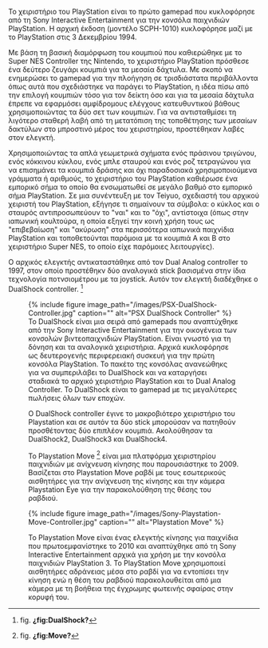 Το χειριστήριο του PlayStation είναι το πρώτο gamepad που κυκλοφόρησε από τη Sony Interactive Entertainment για την κονσόλα παιχνιδιών PlayStation. Η αρχική έκδοση (μοντέλο SCPH-1010) κυκλοφόρησε μαζί με το PlayStation στις 3 Δεκεμβρίου 1994.

Με βάση τη βασική διαμόρφωση του κουμπιού που καθιερώθηκε με το Super NES Controller της Nintendo, το χειριστήριο PlayStation πρόσθεσε ένα δεύτερο ζευγάρι κουμπιά για τα μεσαία δάχτυλα. Με σκοπό να ενημερώσει το gamepad για την πλοήγηση σε τρισδιάστατα περιβάλλοντα όπως αυτά που σχεδιάστηκε να παράγει το PlayStation, η ιδέα πίσω από την επιλογή κουμπιών τόσο για τον δείκτη όσο και για τα μεσαία δάχτυλα έπρεπε να εφαρμόσει αμφίδρομους ελέγχους κατευθυντικού βάθους χρησιμοποιώντας τα δύο σετ των κουμπιών. Για να αντισταθμίσει τη λιγότερο σταθερή λαβή από τη μετατόπιση της τοποθέτησης των μεσαίων δακτύλων στο μπροστινό μέρος του χειριστηρίου, προστέθηκαν λαβές στον ελεγκτή.

Χρησιμοποιώντας τα απλά γεωμετρικά σχήματα ενός πράσινου τριγώνου, ενός κόκκινου κύκλου, ενός μπλε σταυρού και ενός ροζ τετραγώνου για να επισημάνει τα κουμπιά δράσης και όχι παραδοσιακά χρησιμοποιούμενα γράμματα ή αριθμούς, το χειριστήριο του PlayStation καθιέρωσε ένα εμπορικό σήμα το οποίο θα ενσωματωθεί σε μεγάλο βαθμό στο εμπορικό σήμα PlayStation. Σε μια συνέντευξη με τον Teiyuo, σχεδιαστή του αρχικού χειριστή του PlayStation, εξήγησε τι σημαίνουν τα σύμβολα: ο κύκλος και ο σταυρός αντιπροσωπεύουν το "ναι" και το "όχι", αντίστοιχα (όπως στην ιαπωνική κουλτούρα, η οποία εξηγεί την κοινή χρήση τους ως "επιβεβαίωση" και "ακύρωση" στα περισσότερα ιαπωνικά παιχνίδια PlayStation και τοποθετούνται παρόμοια με τα κουμπιά A και B στο χειριστήριο Super NES, το οποίο είχε παρόμοιες λειτουργίες).

Ο αρχικός ελεγκτής αντικαταστάθηκε από τον Dual Analog controller το 1997, στον οποίο προστέθηκν δύο αναλογικά stick βασισμένα στην ίδια τεχνολογία ποτνσιομέτρου με τα joystick. Αυτόν τον ελεγκτή διαδέχθηκε ο DualShock controller. [^1]

<figure id="fig:DualShock">
{% include figure image_path="/images/PSX-DualShock-Controller.jpg" caption=""
alt="PSX DualShock Controller" %}
<figcaption>
Το DualShock είναι μια σειρά από gamepads που αναπτύχθηκε από την Sony Interactive Entertainment για την οικογένεια των κονσολών βιντεοπαιχνιδιών PlayStation. Είναι γνωστό για τη δόνηση και τα αναλογικά χειριστήρια. Αρχικά κυκλοφόρησε ως δευτερογενής περιφερειακή συσκευή για την πρώτη κονσόλα PlayStation. Το πακέτο της κονσόλας ανανεώθηκς για να συμπεριλάβει το DualShock και να καταργήσει σταδιακά το αρχικό χειριστήριο PlayStation και το Dual Analog Controller. Το DualShock είναι το gamepad με τις μεγαλύτερες πωλήσεις όλων των εποχών.
</figcaption>

Ο DualShock controller έγινε το μακροβιότερο χειριστήριο του Playstation και σε αυτόν τα δύο stick μπορούσαν να πατηθούν προσθέτοντας δύο επιπλέον κουμπιά. Ακολούθησαν τα DualShock2, DualShock3 και DualShock4.

Το Playstation Move [^2] είναι μια πλατφόρμα χειριστηρίου παιχνιδιών με ανίχνευση κίνησης που παρουσιάστηκε το 2009. Βασίζεται στο Playstation Move ραβδί με τους εσωτερικούς αισθητήρες για την ανίχνευση της κίνησης και την κάμερα Playstation Eye για την παρακολούθηση της θέσης του ραβδιού.

</figure>
<figure id="fig:Move">
{% include figure image_path="/images/Sony-Playstation-Move-Controller.jpg" caption=""
alt="Playstation Move" %}
<figcaption>

Το Playstation Move είναι ένας ελεγκτής κίνησης για παιχνίδια που πρωτοεμφανίστηκε το 2010 και αναπτύχθηκε από τη Sony Interactive Entertainment αρχικά για χρήση με την κονσόλα παιχνιδιών PlayStation 3. Το PlayStation Move χρησιμοποιεί αισθητήρες αδράνειας μέσα στο ραβδί για να εντοπίσει την κίνηση ενώ η θέση του ραβδιού παρακολουθείται από μια κάμερα με τη βοήθεια της έγχρωμης φωτεινής σφαίρας στην κορυφή του.
</figcaption>
</figure>


[^1]: fig. **¿fig:DualShock?**

[^2]: fig. **¿fig:Move?**

